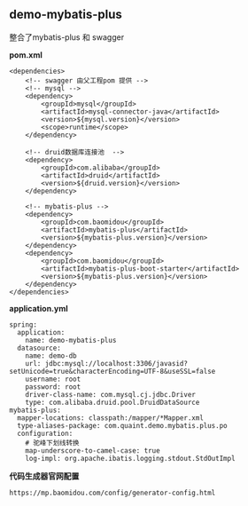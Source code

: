 ## demo-mybatis-plus

整合了mybatis-plus 和 swagger
    
**pom.xml**
    
    <dependencies>
        <!-- swagger 由父工程pom 提供 -->
        <!-- mysql -->
        <dependency>
            <groupId>mysql</groupId>
            <artifactId>mysql-connector-java</artifactId>
            <version>${mysql.version}</version>
            <scope>runtime</scope>
        </dependency>

        <!-- druid数据库连接池  -->
        <dependency>
            <groupId>com.alibaba</groupId>
            <artifactId>druid</artifactId>
            <version>${druid.version}</version>
        </dependency>

        <!-- mybatis-plus -->
        <dependency>
            <groupId>com.baomidou</groupId>
            <artifactId>mybatis-plus</artifactId>
            <version>${mybatis-plus.version}</version>
        </dependency>
        <dependency>
            <groupId>com.baomidou</groupId>
            <artifactId>mybatis-plus-boot-starter</artifactId>
            <version>${mybatis-plus.version}</version>
        </dependency>
    </dependencies>
    
**application.yml**

    spring:
      application:
        name: demo-mybatis-plus
      datasource:
        name: demo-db
        url: jdbc:mysql://localhost:3306/javasid?setUnicode=true&characterEncoding=UTF-8&useSSL=false
        username: root
        password: root
        driver-class-name: com.mysql.cj.jdbc.Driver
        type: com.alibaba.druid.pool.DruidDataSource
    mybatis-plus:
      mapper-locations: classpath:/mapper/*Mapper.xml
      type-aliases-package: com.quaint.demo.mybatis.plus.po
      configuration:
        # 驼峰下划线转换
        map-underscore-to-camel-case: true
        log-impl: org.apache.ibatis.logging.stdout.StdOutImpl
        
        
**代码生成器官网配置**

    https://mp.baomidou.com/config/generator-config.html